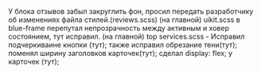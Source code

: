 У блока отзывов забыл закруглить фон, просил передать разработчику об изменениях файла стилей.(reviews.scss) (на главной)
uikit.scss в blue-frame перепутал непрозрачность между активным и ховер состоянием, тут исправил. (на главной)
top services.scss - Исправил подчеркиваине кнопки (тут); также исправил обрезание тени(тут); поменял ширину заголовков карточек(тут);
сделал display: flex; у карточек (тут);
